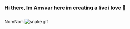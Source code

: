 ### Hi there, Im Amsyar here im creating a live i love 👋
##
NomNom
![snake gif](https://github.com/amsyar99/amsyar99/blob/output/github-contribution-grid-snake.gif)

